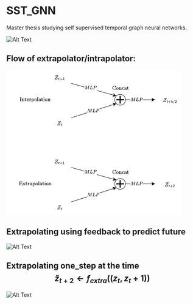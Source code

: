 # SST_GNN
Master thesis studying self supervised temporal graph neural networks.

![Alt Text](https://github.com/oyvinkm/SST_GNN/blob/main/code/the.gif)

## Flow of extrapolator/intrapolator:
![Alt Text](https://github.com/oyvinkm/SST_GNN/blob/main/code/Deformator.png)

## Extrapolating using feedback to predict future
![Alt Text](https://github.com/oyvinkm/SST_GNN/blob/main/code/feedback_gif.gif)

## Extrapolating one_step at the time $$\tilde{z}_{t+2} \leftarrow f_{extra}((z_t, z_t+1))$$
![Alt Text](https://github.com/oyvinkm/SST_GNN/blob/main/code/feedback_gif.gif)

